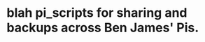 blah pi_scripts for sharing and backups across Ben James' Pis.
=========================================================
